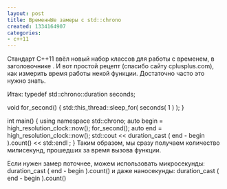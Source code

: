```yaml
---
layout: post
title: ВременнЫе замеры с std::chrono
created: 1334164907
categories:
- c++11
---
```

Стандарт C++11 ввёл новый набор классов для работы с временем, в заголовочнике <chrono>. И вот простой рецепт (спасибо сайту cplusplus.com), как измерить время работы некой функции. Достаточно часто это нужно знать.

Итак:
<cpp>
typedef std::chrono::duration <int> seconds;

void for_second() {
    std::this_thread::sleep_for( seconds( 1 ) );
}

int main() {
    using namespace std::chrono;
    auto begin = high_resolution_clock::now();
    for_second();
    auto end = high_resolution_clock::now();
    std::cout << duration_cast <milliseconds>( end - begin ).count() 
              << std::endl
              ;
}
</cpp>
Таким образом, мы сразу получаем количество милисекунд, прошедших за время вызова функции.

Если нужен замер поточнее, можем использовать микросекунды:
<cpp>
duration_cast <microseconds>( end - begin ).count() 
</cpp>и даже наносекунды:
<cpp>
duration_cast <nanoseconds>( end - begin ).count() 
</cpp>
